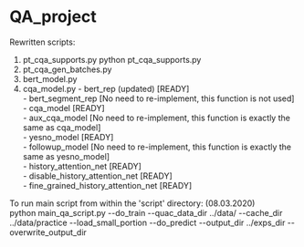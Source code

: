 # QA_project

Rewritten scripts:
  1. pt_cqa_supports.py
      python pt_cqa_supports.py
  2. pt_cqa_gen_batches.py
  3. bert_model.py
  4. cqa_model.py
	- bert_rep (updated) 				[READY] <br>
	- bert_segment_rep 				[No need to re-implement, this function is not used] <br>
	- cqa_model 					[READY]<br>
	- aux_cqa_model 				[No need to re-implement, this function is exactly the same as cqa_model]<br>
	- yesno_model 					[READY]<br>
	- followup_model 				[No need to re-implement, this function is exactly the same as yesno_model]<br>
	- history_attention_net 			[READY]<br>
	- disable_history_attention_net 		[READY]<br>
	- fine_grained_history_attention_net 		[READY]<br>


To run main script from within the 'script' directory: (08.03.2020) <br>
python main_qa_script.py --do_train --quac_data_dir ../data/ --cache_dir ../data/practice --load_small_portion --do_predict --output_dir ../exps_dir --overwrite_output_dir
